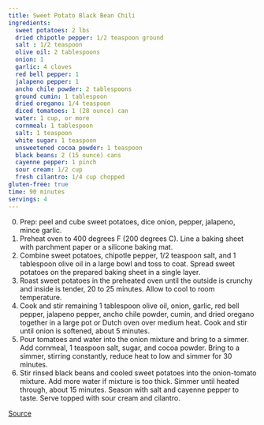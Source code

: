 ```yaml
---
title: Sweet Potato Black Bean Chili
ingredients:
  sweet potatoes: 2 lbs
  dried chipotle pepper: 1/2 teaspoon ground 
  salt : 1/2 teaspoon
  olive oil: 2 tablespoons
  onion: 1
  garlic: 4 cloves
  red bell pepper: 1
  jalapeno pepper: 1
  ancho chile powder: 2 tablespoons
  ground cumin: 1 tablespoon 
  dried oregano: 1/4 teaspoon 
  diced tomatoes: 1 (28 ounce) can
  water: 1 cup, or more
  cornmeal: 1 tablespoon 
  salt: 1 teaspoon
  white sugar: 1 teaspoon 
  unsweetened cocoa powder: 1 teaspoon
  black beans: 2 (15 ounce) cans
  cayenne pepper: 1 pinch
  sour cream: 1/2 cup
  fresh cilantro: 1/4 cup chopped
gluten-free: true
time: 90 minutes
servings: 4
---
```


0. Prep: peel and cube sweet potatoes, dice onion, pepper, jalapeno, mince garlic.
1. Preheat oven to 400 degrees F (200 degrees C). Line a baking sheet with parchment paper or a silicone baking mat.
2. Combine sweet potatoes, chipotle pepper, 1/2 teaspoon salt, and 1 tablespoon olive oil in a large bowl and toss to coat. Spread sweet potatoes on the prepared baking sheet in a single layer.
3. Roast sweet potatoes in the preheated oven until the outside is crunchy and inside is tender, 20 to 25 minutes. Allow to cool to room temperature.
4. Cook and stir remaining 1 tablespoon olive oil, onion, garlic, red bell pepper, jalapeno pepper, ancho chile powder, cumin, and dried oregano together in a large pot or Dutch oven over medium heat. Cook and stir until onion is softened, about 5 minutes.
5. Pour tomatoes and water into the onion mixture and bring to a simmer. Add cornmeal, 1 teaspoon salt, sugar, and cocoa powder. Bring to a simmer, stirring constantly, reduce heat to low and simmer for 30 minutes.
6. Stir rinsed black beans and cooled sweet potatoes into the onion-tomato mixture. Add more water if mixture is too thick. Simmer until heated through, about 15 minutes. Season with salt and cayenne pepper to taste. Serve topped with sour cream and cilantro.

[Source](http://allrecipes.com/recipe/229730/sweet-potato-and-black-bean-chili/)
